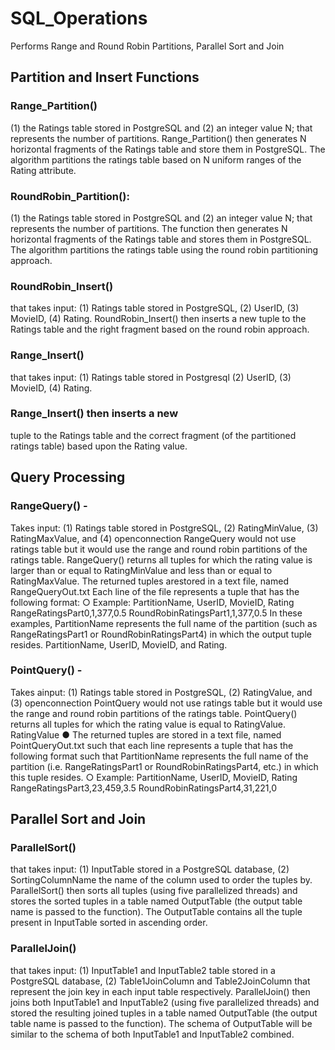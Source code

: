 # SQL_Operations
Performs Range and Round Robin Partitions, Parallel Sort and Join

## Partition and Insert Functions
### Range_Partition()  
(1) the Ratings table stored in PostgreSQL and 
(2) an integer value N; that represents the number of
partitions. Range_Partition() then generates N horizontal fragments of the Ratings table
and store them in PostgreSQL. The algorithm partitions the ratings table based on
N uniform ranges of the Rating attribute.
### RoundRobin_Partition():
(1) the Ratings table stored in PostgreSQL and
(2) an integer value N; that represents the number of
partitions. The function then generates N horizontal fragments of the Ratings table and
stores them in PostgreSQL. The algorithm partitions the ratings table using the
round robin partitioning approach.
### RoundRobin_Insert() 
that takes input: (1) Ratings table
stored in PostgreSQL, (2) UserID, (3) MovieID, (4) Rating. RoundRobin_Insert() then
inserts a new tuple to the Ratings table and the right fragment based on the round robin
approach.
### Range_Insert() 
that takes input: (1) Ratings table stored in Postgresql (2) UserID, (3) MovieID, (4) Rating. 
### Range_Insert() then inserts a new
tuple to the Ratings table and the correct fragment (of the partitioned ratings table)
based upon the Rating value.

## Query Processing
### RangeQuery() -
Takes input: (1) Ratings table stored in
PostgreSQL, (2) RatingMinValue, (3) RatingMaxValue, and (4) openconnection
RangeQuery would not use ratings table but it would use the range and round robin partitions of the ratings table.
RangeQuery() returns all tuples for which the rating value is larger than or equal to RatingMinValue and less than or equal to RatingMaxValue.
 The returned tuples arestored in a text file, named RangeQueryOut.txt Each line of the file represents a
tuple that has the following format:
○ Example:
PartitionName, UserID, MovieID, Rating
RangeRatingsPart0,1,377,0.5
RoundRobinRatingsPart1,1,377,0.5
In these examples, PartitionName represents the full name of the partition (such
as RangeRatingsPart1 or RoundRobinRatingsPart4) in which the output tuple
resides.
PartitionName, UserID, MovieID, and Rating.
### PointQuery() -
Takes ainput: (1) Ratings table stored in
PostgreSQL, (2) RatingValue, and (3) openconnection
PointQuery would not use ratings table but it would use the range and round robin partitions of the ratings table.
PointQuery() returns all tuples for which the rating value is equal to RatingValue.
RatingValue
● The returned tuples are stored in a text file, named PointQueryOut.txt such that each line represents a tuple that has
the following format such that PartitionName represents the full name of the partition (i.e.
RangeRatingsPart1 or RoundRobinRatingsPart4, etc.) in which this tuple resides.
○ Example:
PartitionName, UserID, MovieID, Rating
RangeRatingsPart3,23,459,3.5
RoundRobinRatingsPart4,31,221,0

## Parallel Sort and Join
### ParallelSort() 
that takes input: (1) InputTable stored in a
PostgreSQL database, (2) SortingColumnName the name of the column used to order
the tuples by. ParallelSort() then sorts all tuples (using five parallelized threads) and
stores the sorted tuples in a table named OutputTable (the output table name is passed
to the function). The OutputTable contains all the tuple present in InputTable sorted in
ascending order.
### ParallelJoin() 
that takes input: (1) InputTable1 and
InputTable2 table stored in a PostgreSQL database, (2) Table1JoinColumn and
Table2JoinColumn that represent the join key in each input table respectively.
ParallelJoin() then joins both InputTable1 and InputTable2 (using five parallelized
threads) and stored the resulting joined tuples in a table named OutputTable (the output
table name is passed to the function). The schema of OutputTable will be similar to
the schema of both InputTable1 and InputTable2 combined.
